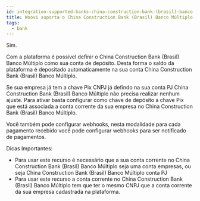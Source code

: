 ```yaml
---
id: integration-supported-banks-china-construction-bank-(brasil)-banco-múltiplo
title: Woovi suporta o China Construction Bank (Brasil) Banco Múltiplo ?
tags:
  - bank
---
```


Sim.

Com a plataforma é possível definir o China Construction Bank (Brasil) Banco Múltiplo como sua conta de depósito. Desta forma o saldo da plataforma é depositado automaticamente na sua conta China Construction Bank (Brasil) Banco Múltiplo.

Se sua empresa já tem a chave Pix CNPJ já defindo na sua conta PJ China Construction Bank (Brasil) Banco Múltiplo não precisa realizar nenhum ajuste. Para ativar basta configurar como chave de depósito a chave Pix que está associada a conta corrente da sua empresa no China Construction Bank (Brasil) Banco Múltiplo.

Você também pode configurar webhooks, nesta modalidade para cada pagamento recebido você pode configurar webhooks para ser notificado de pagamentos.

Dicas Importantes:

- Para usar este recurso é necessário que a sua conta corrente no China Construction Bank (Brasil) Banco Múltiplo seja uma conta empresas, ou seja China Construction Bank (Brasil) Banco Múltiplo conta PJ
- Para usar este recurso a conta corrente no China Construction Bank (Brasil) Banco Múltiplo tem que ter o mesmo CNPJ que a conta corrente da sua empresa cadastrada na plataforma.

